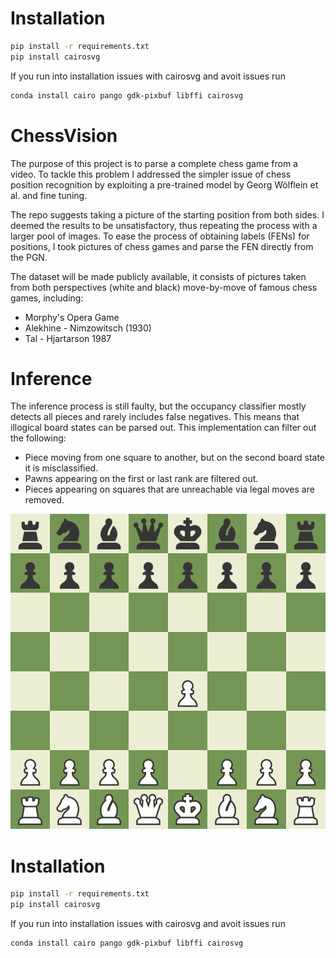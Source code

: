 # Installation
```bash
pip install -r requirements.txt
pip install cairosvg
```

If you run into installation issues with cairosvg and avoit issues run
```bash
conda install cairo pango gdk-pixbuf libffi cairosvg
```

# ChessVision
The purpose of this project is to parse a complete chess game from a video.
To tackle this problem I addressed the simpler issue of chess position recognition by exploiting a pre-trained model by Georg Wölflein et al. and fine tuning.

The repo suggests taking a picture of the starting position from both sides. I deemed the results to be unsatisfactory, thus repeating the process with a larger pool of images. To ease the process of obtaining labels (FENs) for positions, I took pictures of chess games and parse the FEN directly from the PGN.

The dataset will be made publicly available, it consists of pictures taken from both perspectives (white and black) move-by-move of famous chess games, including:
* Morphy's Opera Game
* Alekhine - Nimzowitsch (1930)
* Tal - Hjartarson 1987


# Inference
The inference process is still faulty, but the occupancy classifier mostly detects all pieces and rarely includes false negatives. This means that illogical board states can be parsed out.
This implementation can filter out the following:
* Piece moving from one square to another, but on the second board state it is misclassified.
* Pawns appearing on the first or last rank are filtered out.
* Pieces appearing on squares that are unreachable via legal moves are removed.

![GIF](source/opera_game.gif)

# Installation
```bash
pip install -r requirements.txt
pip install cairosvg
```

If you run into installation issues with cairosvg and avoit issues run
```bash
conda install cairo pango gdk-pixbuf libffi cairosvg
```

[def]: source/opera_game.gif